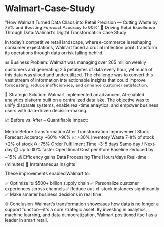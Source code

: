 
# Walmart-Case-Study
"How Walmart Turned Data Chaos into Retail Precision — Cutting Waste by 75% and Boosting Forecast Accuracy to 90%"
🔵 Driving Retail Excellence Through Data: Walmart’s Digital Transformation Case Study

In today’s competitive retail landscape, where e-commerce is reshaping consumer expectations, Walmart faced a crucial inflection point: transform its operations through data or risk falling behind.

📊 Business Problem:
Walmart was managing over 265 million weekly customers and generating 2.5 petabytes of data every hour, yet much of this data was siloed and underutilized. The challenge was to convert this vast stream of information into actionable insights that could improve forecasting, reduce inefficiencies, and enhance customer satisfaction.

🧠 Strategic Solution:
Walmart implemented an advanced, AI-enabled analytics platform built on a centralized data lake. The objective was to unify disparate systems, enable real-time analytics, and empower business users with data-driven decision-making.

📈 Before vs. After – Quantifiable Impact:

Metric	Before Transformation	After Transformation	Improvement
Stock Forecast Accuracy	~60%	>90%	📈 +30%
Inventory Waste	7-8% of stock	<2% of stock	♻️ -75%
Order Fulfillment Time	~3-5 days	Same-day / Next-day	⏱️ Up to 80% faster
Operational Cost per Store	Baseline	Reduced by ~15%	💰 Efficiency gains
Data Processing Time	Hours/days	Real-time (minutes)	🚀 Instantaneous insights

These improvements enabled Walmart to:

✅ Optimize its $500+ billion supply chain
✅ Personalize customer experiences across channels
✅ Reduce out-of-stock instances significantly
✅ Make smarter business decisions in real time

🌐 Conclusion:
Walmart’s transformation showcases how data is no longer a support function—it's a core strategic asset. By investing in analytics, machine learning, and data democratization, Walmart positioned itself as a leader in smart retail.
